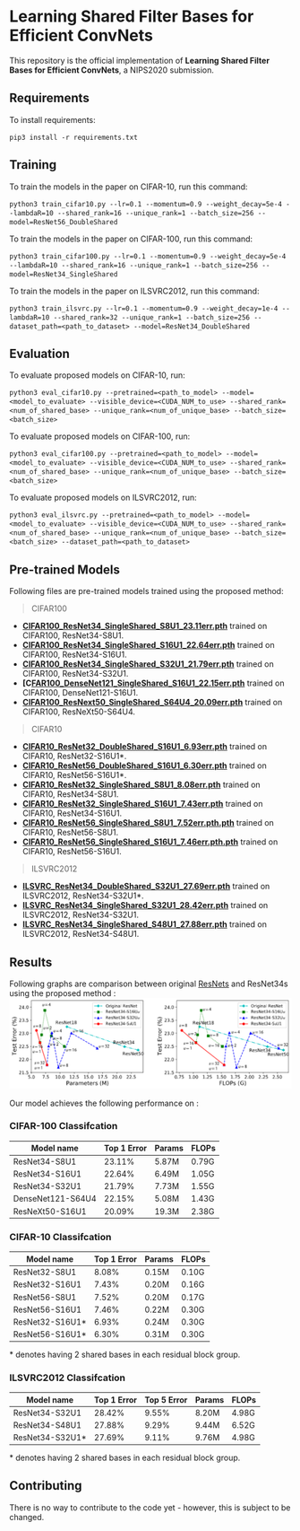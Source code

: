 # Learning Shared Filter Bases for Efficient ConvNets

This repository is the official implementation of **Learning Shared Filter Bases for Efficient ConvNets**, a NIPS2020 submission.

## Requirements

To install requirements:

```setup
pip3 install -r requirements.txt
```

## Training

To train the models in the paper on CIFAR-10, run this command:

```train
python3 train_cifar10.py --lr=0.1 --momentum=0.9 --weight_decay=5e-4 --lambdaR=10 --shared_rank=16 --unique_rank=1 --batch_size=256 --model=ResNet56_DoubleShared
```

To train the models in the paper on CIFAR-100, run this command:

```train
python3 train_cifar100.py --lr=0.1 --momentum=0.9 --weight_decay=5e-4 --lambdaR=10 --shared_rank=16 --unique_rank=1 --batch_size=256 --model=ResNet34_SingleShared
```

To train the models in the paper on ILSVRC2012, run this command:

```train
python3 train_ilsvrc.py --lr=0.1 --momentum=0.9 --weight_decay=1e-4 --lambdaR=10 --shared_rank=32 --unique_rank=1 --batch_size=256 --dataset_path=<path_to_dataset> --model=ResNet34_DoubleShared
```

## Evaluation

To evaluate proposed models on CIFAR-10, run:

```eval
python3 eval_cifar10.py --pretrained=<path_to_model> --model=<model_to_evaluate> --visible_device=<CUDA_NUM_to_use> --shared_rank=<num_of_shared_base> --unique_rank=<num_of_unique_base> --batch_size=<batch_size>
```

To evaluate proposed models on CIFAR-100, run:

```eval
python3 eval_cifar100.py --pretrained=<path_to_model> --model=<model_to_evaluate> --visible_device=<CUDA_NUM_to_use> --shared_rank=<num_of_shared_base> --unique_rank=<num_of_unique_base> --batch_size=<batch_size>
```

To evaluate proposed models on ILSVRC2012, run:

```eval
python3 eval_ilsvrc.py --pretrained=<path_to_model> --model=<model_to_evaluate> --visible_device=<CUDA_NUM_to_use> --shared_rank=<num_of_shared_base> --unique_rank=<num_of_unique_base> --batch_size=<batch_size> --dataset_path=<path_to_dataset>
```

## Pre-trained Models

Following files are pre-trained models trained using the proposed method:

> CIFAR100

- **[CIFAR100_ResNet34_SingleShared_S8U1_23.11err.pth](https://drive.google.com/file/d/13fPb-RoTwq5h7NqZ_vq5onNU7qfJuFhT/view?usp=sharing)** trained on CIFAR100, ResNet34-S8U1.
- **[CIFAR100_ResNet34_SingleShared_S16U1_22.64err.pth](https://drive.google.com/file/d/1-x4AvZu68ASVfz4lEmH90HXz8gEUvPjN/view?usp=sharing)** trained on CIFAR100, ResNet34-S16U1.
- **[CIFAR100_ResNet34_SingleShared_S32U1_21.79err.pth](https://drive.google.com/file/d/1O0IskfztEklykdFMrfNMVHGJTKJQD6Am/view?usp=sharing)** trained on CIFAR100, ResNet34-S32U1.
- **[C[FAR100_DenseNet121_SingleShared_S16U1_22.15err.pth](https://drive.google.com/file/d/13XyNHV9qRGyACKOnUY1dTf3p211yJgA5/view?usp=sharing)** trained on CIFAR100, DenseNet121-S16U1.
- **[CIFAR100_ResNext50_SingleShared_S64U4_20.09err.pth](https://drive.google.com/file/d/1nLWETVMwZbGXQ8Ta6vtaYI5SuedUcMAm/view?usp=sharing)** trained on CIFAR100, ResNeXt50-S64U4.

> CIFAR10

- **[CIFAR10_ResNet32_DoubleShared_S16U1_6.93err.pth](https://drive.google.com/file/d/1ZB5yZgMUhU9TGruZpInwX9UQo8kZXEHH/view?usp=sharing)** trained on CIFAR10, ResNet32-S16U1\*.
- **[CIFAR10_ResNet56_DoubleShared_S16U1_6.30err.pth](https://drive.google.com/file/d/1zBQTvDYdbqnfdX3NA6mYy0lHvn68ANRl/view?usp=sharing)** trained on CIFAR10, ResNet56-S16U1\*.
- **[CIFAR10_ResNet32_SingleShared_S8U1_8.08err.pth](https://drive.google.com/file/d/1QmKmICZKk6h_FnctIr6LQrtFCCvWtcac/view?usp=sharing)** trained on CIFAR10, ResNet34-S8U1.
- **[CIFAR10_ResNet32_SingleShared_S16U1_7.43err.pth](https://drive.google.com/file/d/1cpCYf6iwN27RIDjmPxPSTXUW3htZ8-P5/view?usp=sharing)** trained on CIFAR10, ResNet34-S16U1.
- **[CIFAR10_ResNet56_SingleShared_S8U1_7.52err.pth.pth](https://drive.google.com/file/d/1wUB3PnZ8lnSqXFTWGEk1eoLseSFQ2-Tj/view?usp=sharing)** trained on CIFAR10, ResNet56-S8U1.
- **[CIFAR10_ResNet56_SingleShared_S16U1_7.46err.pth.pth](https://drive.google.com/file/d/17rwH4_KNGX2nBgF0PBbBeKfve5IudZrY/view?usp=sharing)** trained on CIFAR10, ResNet56-S16U1.

> ILSVRC2012

- **[ILSVRC_ResNet34_DoubleShared_S32U1_27.69err.pth](https://drive.google.com/file/d/1dtq8TaF88ELnIn4fQr4-eyMGwYCiGYVA/view?usp=sharing)** trained on ILSVRC2012, ResNet34-S32U1\*.
- **[ILSVRC_ResNet34_SingleShared_S32U1_28.42err.pth](https://drive.google.com/file/d/1OgodlaaYYdYXgRFGAMxP_039R5JkUAij/view?usp=sharing)** trained on ILSVRC2012, ResNet34-S32U1.
- **[ILSVRC_ResNet34_SingleShared_S48U1_27.88err.pth](https://drive.google.com/file/d/1NHBvlYrTJzuJuKJjIdtlt5krDiXkue2r/view?usp=sharing)** trained on ILSVRC2012, ResNet34-S48U1.


## Results

Following graphs are comparison between original [ResNets](https://arxiv.org/abs/1512.03385) and ResNet34s using the proposed method :
![Image](https://github.com/ssregibility/Net_RL2/blob/master/images/graph.png?raw=true)


Our model achieves the following performance on :

### CIFAR-100 Classifcation

| Model name         | Top 1 Error  | Params | FLOPs |
| ------------------ |---------------- | ------------ | ----- |
| ResNet34-S8U1      |     23.11%         |      5.87M     |  0.79G  |
| ResNet34-S16U1     |     22.64%         |      6.49M     |  1.05G  |
| ResNet34-S32U1     |     21.79%         |      7.73M     |  1.55G  |
| DenseNet121-S64U4  |     22.15%         |      5.08M     |  1.43G  |
| ResNeXt50-S16U1    |     20.09%         |      19.3M     |  2.38G  |

### CIFAR-10 Classifcation

| Model name         | Top 1 Error  | Params | FLOPs |
| ------------------ |---------------- | ------------ | ----- |
| ResNet32-S8U1      |     8.08%         |      0.15M     |  0.10G  |
| ResNet32-S16U1     |     7.43%         |      0.20M     |  0.16G  |
| ResNet56-S8U1      |     7.52%         |      0.20M     |  0.17G  |
| ResNet56-S16U1     |     7.46%         |      0.22M     |  0.30G |
| ResNet32-S16U1\*    |     6.93%         |      0.24M     |  0.30G  |
| ResNet56-S16U1\*    |     6.30%         |      0.31M     |  0.30G  |

\* denotes having 2 shared bases in each residual block group.

### ILSVRC2012 Classifcation

| Model name         | Top 1 Error  | Top 5 Error | Params | FLOPs |
| ------------------ |---------------- | -------------- | ------------ | ----- |
| ResNet34-S32U1     |     28.42%         |      9.55%       |      8.20M     |  4.98G  |
| ResNet34-S48U1     |     27.88%         |      9.29%       |      9.44M     |  6.52G  |
| ResNet34-S32U1\*    |     27.69%         |      9.11%       |      9.76M     |  4.98G  |

\* denotes having 2 shared bases in each residual block group.

## Contributing

There is no way to contribute to the code yet - however, this is subject to be changed.
